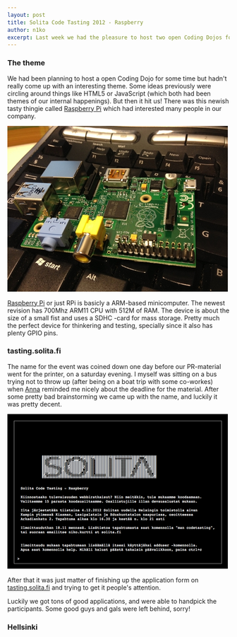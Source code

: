 ```yaml
---
layout: post
title: Solita Code Tasting 2012 - Raspberry
author: n1ko
excerpt: Last week we had the pleasure to host two open Coding Dojos for 30 enthustiatic programmers. The theme was Raspberry Pi and creating your own web-server that could service our demanding challenger.
---
```


### The theme ###

We had been planning to host a open Coding Dojo for some time but hadn't really come up with an interesting theme. 
Some ideas previously were circling around things like HTML5 or JavaScript (which both had been themes of our internal happenings). 
But then it hit us! There was this newish tasty thingie called [Raspberry Pi](http://www.raspberrypi.org/) which had interested many people in our company.

[![rpi](/img/codetasting/small/rpi.jpg)](/img/codetasting/rpi.jpg)

[Raspberry Pi](http://www.raspberrypi.org/) or just RPi is basicly a ARM-based minicomputer.
The newest revision has 700Mhz ARM11 CPU with 512M of RAM. The device is about the size of a 
small fist and uses a SDHC -card for mass storage. Pretty much the perfect device for thinkering
and testing, specially since it also has plenty GPIO pins.

### tasting.solita.fi ###

The name for the event was coined down one day before our PR-material went for the printer, on a saturday evening.
I myself was sitting on a bus trying not to throw up (after being on a boat trip with some co-workes) when
[Anna](http://github.com/annara) reminded me nicely about the deadline for the material.
After some pretty bad brainstorming we came up with the name, and luckily it was pretty decent.

[![tasting_form](/img/codetasting/small/tasting_form.png)](/img/codetasting/tasting_form.png)

After that it was just matter of finishing up the application form on 
[tasting.solita.fi](http://https://github.com/solita/codetasting-form) and trying to get it people's attention. 

Luckily we got tons of good applications, and were able to handpick the participants. 
Some good guys and gals were left behind, sorry!

### Hellsinki ###

